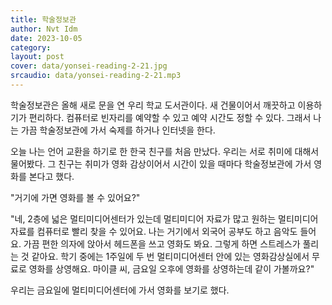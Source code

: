 ```yaml
---
title: 학술정보관
author: Nvt Idm
date: 2023-10-05
category: 
layout: post
cover: data/yonsei-reading-2-21.jpg
srcaudio: data/yonsei-reading-2-21.mp3
---
```


학술정보관은 올해 새로 문을 연 우리 학교 도서관이다. 
새 건물이어서 깨끗하고 이용하기가 편리하다. 
컴퓨터로 빈자리를 예약할 수 있고 예약 시간도 정할 수 있다. 
그래서 나는 가끔 학술정보관에 가서 숙제를 하거나 인터넷을 한다.

오늘 나는 언어 교환을 하기로 한 한국 친구를 처음 만났다. 
우리는 서로 취미에 대해서 물어봤다. 
그 친구는 취미가 영화 감상이어서 시간이 있을 때마다 학술정보관에 가서 영화를 본다고 했다.

"거기에 가면 영화를 볼 수 있어요?"

"네, 2층에 넓은 멀티미디어센터가 있는데 멀티미디어 자료가 많고 원하는 멀티미디어 자료를 컴퓨터로 빨리 찾을 수 있어요. 
나는 거기에서 외국어 공부도 하고 음악도 들어요. 
가끔 편한 의자에 앉아서 헤드폰을 쓰고 영화도 봐요. 
그렇게 하면 스트레스가 풀리는 것 같아요. 
학기 중에는 1주일에 두 번 멀티미디어센터 안에 있는 영화감상실에서 무료로 영화를 상영해요. 
마이클 씨, 금요일 오후에 영화를 상영하는데 같이 가볼까요?"

우리는 금요일에 멀티미디어센터에 가서 영화를 보기로 했다.